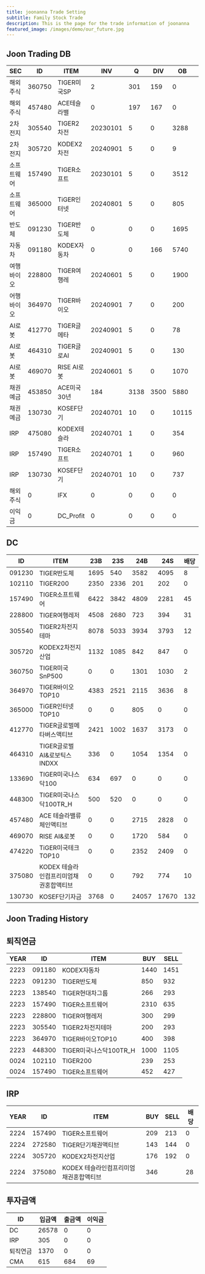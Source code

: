 ```yaml
---
title: joonanna Trade Setting
subtitle: Family Stock Trade
description: This is the page for the trade information of joonanna
featured_image: /images/demo/our_future.jpg
---
```

## Joon Trading DB

|SEC|ID|ITEM |INV|Q|DIV|OB|OS|CB|CS|
|--|--|-----|--|--|--|--|--|--|--|
|해외주식|360750|TIGER미국SP|2|301|159|0|0|1000|1030|
|해외주식|457480|ACE테슬라밸|0|197|167|0|0|1301|1030|
|2차전지|305540|TIGER2차전|20230101|5|0|3288|1357|8212|8360|
|2차전지|305720|KODEX2차전|20240901|5|0|9|5|1917|1882|
|소프트웨어|157490|TIGER소프트|20230101|5|0|3512|4201|7232|5673|
|소프트웨어|365000|TiGER인터넷|20240801|5|0|805|2346|0|0|
|반도체|091230|TIGER반도체|0|0|0|1695|540|3582|4095|
|자동차|091180|KODEX자동차|0|0|166|5740|2547|3893|6480|
|여행바이오|228800|TIGER여행레|20240601|5|0|1900|5041|3331|3074|
|어행바이오|364970|TIGER바이오|20240901|7|0|200|257|6297|6157|
|AI로봇|412770|TIGER글메타|20240901|5|0|78|82|4010|4175|
|AI로봇|464310|TIGER글로AI|20240901|5|0|130|113|1260|1354|
|AI로봇|469070|RISE AI로봇|20240601|5|0|1070|1214|650|584|
|채권예금|453850|ACE미국30년|184|3138|3500|5880|2752|12122|12473|
|채권예금|130730|KOSEF단기|20240701|10|0|10115|976|17254|17212|
|IRP|475080|KODEX테슬라|20240701|1|0|354|356|528|549|
|IRP|157490|TIGER소프트|20240701|1|0|960|1150|1804|1804|
|IRP|130730|KOSEF단기|20240701|10|0|737|71|4695|5024|
|해외주식|0|IFX|0|0|0|0|1184|0|0|
|이익금|0|DC_Profit|0|0|0|0||0|127|

## DC
|ID|ITEM |23B|23S|24B|24S|배당|
|--|-----|---|----|---|----|--|
|091230|TIGER반도체|1695|540|3582|4095|8|
|102110|TIGER200|2350|2336|201|202|0| 
|157490|TIGER소프트웨어|6422|3842|4809|2281|45|
|228800|TIGER여행레저|4508|2680|723|394|31|
|305540|TIGER2차전지테마|8078|5033|3934|3793|12|
|305720|KODEX2차전지산업|1132|1085|842|847|0|
|360750|TIGER미국SnP500|0|0|1301|1030|2|
|364970|TIGER바이오TOP10|4383|2521|2115|3636|8|
|365000|TiGER인터넷TOP10|0|0|805|0|0|
|412770|TIGER글로벌메타버스액티브|2421|1002|1637|3173|0| 
|464310|TIGER글로벌AI&로보틱스INDXX|336| 0|1054|1354|0|
|133690|TIGER미국나스닥100|634|697|0|0|0| 
|448300|TIGER미국나스닥100TR_H|500|520|0|0|0|
|457480|ACE 테슬라밸류체인액티브|0|0|2715|2828|0|
|469070|RISE AI&로봇|0|0|1720|584|0|
|474220|TiGER미국테크TOP10|0|0|2352|2409|0|
|375080|KODEX 테슬라인컴프리미엄채권혼합액티브|0|0|792|774|10|
|130730|KOSEF단기자금|3768|0|24057|17670|132|

## Joon Trading History
## 퇴직연금
|YEAR|ID|ITEM |BUY|SELL|
|----|--|-----|---|----|
|2223|091180|KODEX자동차|1440|1451|
|2223|091230|TIGER반도체|850|932|
|2223|138540|TIGER현대차그룹|266|293|
|2223|157490|TIGER소프트웨어|2310|635|
|2223|228800|TIGER여행레저|300|299|
|2223|305540|TIGER2차전지테마|200|293|
|2223|364970|TIGER바이오TOP10|400|398|
|2223|448300|TIGER미국나스닥100TR_H|1000|1105|
|0024|102110|TIGER200|239|253| 
|0024|157490|TIGER소프트웨어|452|427|

## IRP
|YEAR|ID|ITEM |BUY|SELL|배당|
|----|--|-----|---|----|--|
|2224|157490|TIGER소프트웨어|209|213|0|
|2224|272580|TIGER단기채권액티브|143|144|0| 
|2224|305720|KODEX2차전지산업|176|192|0|
|2224|375080|KODEX 테슬라인컴프리미엄채권혼합액티브|346||28|


## 투자금액
|ID|입금액|출금액|이익금|
|----|--|--|--|
|DC|26578|0|0|
|IRP|305|0|0|
|퇴직연금|1370|0|0|
|CMA|615|684|69|



